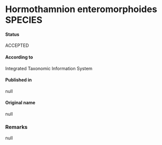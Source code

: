 Hormothamnion enteromorphoides SPECIES
=======

#### Status
ACCEPTED

#### According to
Integrated Taxonomic Information System

#### Published in
null

#### Original name
null

### Remarks
null